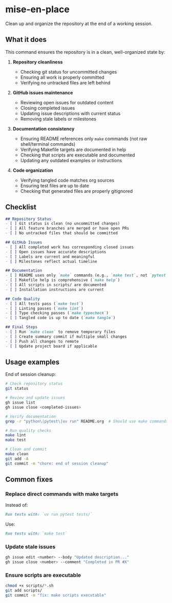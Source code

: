 # mise-en-place

Clean up and organize the repository at the end of a working session.

## What it does

This command ensures the repository is in a clean, well-organized state by:

1. **Repository cleanliness**
   - Checking git status for uncommitted changes
   - Ensuring all work is properly committed
   - Verifying no untracked files are left behind

2. **GitHub issues maintenance**
   - Reviewing open issues for outdated content
   - Closing completed issues
   - Updating issue descriptions with current status
   - Removing stale labels or milestones

3. **Documentation consistency**
   - Ensuring README references only `make` commands (not raw shell/terminal commands)
   - Verifying Makefile targets are documented in help
   - Checking that scripts are executable and documented
   - Updating any outdated examples or instructions

4. **Code organization**
   - Verifying tangled code matches org sources
   - Ensuring test files are up to date
   - Checking that generated files are properly gitignored

## Checklist

```markdown
## Repository Status
- [ ] Git status is clean (no uncommitted changes)
- [ ] All feature branches are merged or have open PRs
- [ ] No untracked files that should be committed

## GitHub Issues
- [ ] All completed work has corresponding closed issues
- [ ] Open issues have accurate descriptions
- [ ] Labels are current and meaningful
- [ ] Milestones reflect actual timeline

## Documentation
- [ ] README uses only `make` commands (e.g., `make test`, not `pytest`)
- [ ] Makefile help is comprehensive (`make help`)
- [ ] All scripts in scripts/ are documented
- [ ] Installation instructions are current

## Code Quality
- [ ] All tests pass (`make test`)
- [ ] Linting passes (`make lint`)
- [ ] Type checking passes (`make typecheck`)
- [ ] Tangled code is up to date (`make tangle`)

## Final Steps
- [ ] Run `make clean` to remove temporary files
- [ ] Create summary commit if multiple small changes
- [ ] Push all changes to remote
- [ ] Update project board if applicable
```

## Usage examples

End of session cleanup:
```bash
# Check repository status
git status

# Review and update issues
gh issue list
gh issue close <completed-issues>

# Verify documentation
grep -r "python\|pytest\|uv run" README.org  # Should use make commands instead

# Run quality checks
make lint
make test

# Clean and commit
make clean
git add -A
git commit -m "chore: end of session cleanup"
```

## Common fixes

### Replace direct commands with make targets

Instead of:
```markdown
Run tests with: `uv run pytest tests/`
```

Use:
```markdown
Run tests with: `make test`
```

### Update stale issues

```bash
gh issue edit <number> --body "Updated description..."
gh issue close <number> --comment "Completed in PR #X"
```

### Ensure scripts are executable

```bash
chmod +x scripts/*.sh
git add scripts/
git commit -m "fix: make scripts executable"
```